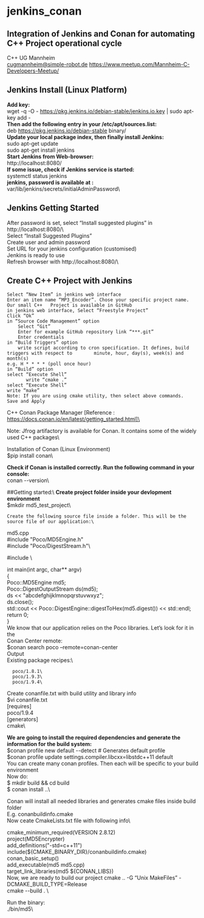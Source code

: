 # jenkins_conan
Integration of Jenkins and Conan for automating C++ Project operational cycle
-----------------------------------------------------------------------------
C++ UG Mannheim     
cugmannheim@simple-robot.de	
https://www.meetup.com/Mannheim-C-Developers-Meetup/

Jenkins Install (Linux Platform)
--------------------------------
**Add key:**\
    wget -q -O - https://pkg.jenkins.io/debian-stable/jenkins.io.key | sudo apt-key add -\
**Then add the following entry in your /etc/apt/sources.list:**\
    deb https://pkg.jenkins.io/debian-stable binary/\
**Update your local package index, then finally install Jenkins:**\
    sudo apt-get update\
    sudo apt-get install jenkins\
**Start Jenkins from Web-browser:**\
   http://localhost:8080/\
**If some issue, check if Jenkins service is started:**\
    systemctl status jenkins\
**jenkins, password is available at :**\
    var/lib/jenkins/secrets/initialAdminPassword\

Jenkins Getting Started
-----------------------
After password is set, select “Install suggested plugins” in http://localhost:8080/\		
Select “Install Suggested Plugins”\
Create user and admin password\
Set URL for your jenkins configuration (customised)\
Jenkins is ready to use\
Refresh browser with http://localhost:8080/\		

Create C++ Project with Jenkins
-------------------------------
    Select “New Item” in jenkins web interface
    Enter an item name “MP3_Encoder”. Chose your specific project name. 
    Our small C++   Project is available in GitHub
    in jenkins web interface, Select “Freestyle Project”
    Click “Ok”
    in “Source Code Management” option
        Select “Git”
        Enter for example GitHub repository link “***.git”
        Enter credentials
    in “Build Triggers” option
        write script according to cron specification. It defines, build triggers with respect to     	minute, hour, day(s), week(s) and month(s)
	e.g. H * * * * (poll once hour)
    in “Build” option
	select “Execute Shell”
           write “cmake .”
	select “Execute Shell”
	write “make” 
    Note: If you are using cmake utility, then select above commands. 
    Save and Apply
    
C++ Conan Package Manager [Reference : https://docs.conan.io/en/latest/getting_started.html]\

Note: Jfrog artifactory is available for Conan. It contains some of the widely used C++ packages\

Installation of Conan (Linux Environment)\
    $pip install conan\

**Check if Conan is installed correctly. Run the following command in your console:**\
    conan --version\

##Getting started:\	
    **Create project folder inside your devlopment environment**\
    $mkdir md5_test_project\

    Create the following source file inside a folder. This will be the source file of our application:\
    
   md5.cpp\
   #include "Poco/MD5Engine.h"\
   #include "Poco/DigestStream.h"\

   #include <iostream>\
  
   int main(int argc, char** argv)\
   {\
       Poco::MD5Engine md5;\
       Poco::DigestOutputStream ds(md5);\
       ds << "abcdefghijklmnopqrstuvwxyz";\
       ds.close();\
       std::cout << Poco::DigestEngine::digestToHex(md5.digest()) << std::endl;\
       return 0;\
   }\
    We know that our application relies on the Poco libraries. Let’s look for it in the \
    Conan Center remote:\
    $conan search poco –remote=conan-center\
    Output\
    Existing package recipes:\

      poco/1.8.1\
      poco/1.9.3\
      poco/1.9.4\
Create conanfile.txt with build utility and library info\
    $vi conanfile.txt\
   [requires]\
  poco/1.9.4\
  [generators]\
  cmake\
  
**We are going to install the required dependencies and generate the information for the build system:**\
    $conan profile new default --detect  # Generates default profile \
    $conan profile update settings.compiler.libcxx=libstdc++11 default  \
You can create many conan profiles. Then each will be specific to your build environment\
 Now do:\
     $ mkdir build && cd build\
     $ conan install ..\
     
Conan will install all needed libraries and generates cmake files inside build folder\
 E.g. conanbuildinfo.cmake\
 Now ceate CmakeLists.txt file with following info\
 
 cmake_minimum_required(VERSION 2.8.12)\
 project(MD5Encrypter)\
 add_definitions("-std=c++11")\
 include(${CMAKE_BINARY_DIR}/conanbuildinfo.cmake)\
 conan_basic_setup()\
 add_executable(md5 md5.cpp)\
 target_link_libraries(md5 ${CONAN_LIBS})\
 Now, we are ready to build our project
     cmake .. -G “Unix MakeFiles” -DCMAKE_BUILD_TYPE=Release\
     cmake  --build .   \
  
Run the binary:\
    ./bin/md5\


